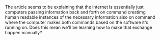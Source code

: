 The article seems to be explaining that the internet is essentially just computers passing information back and forth on command creatimg human readable instances of the necessary information also on command where the computer makes both commands based on the software it's running on. Does this mean we'll be learning how to make that exchange happen manually?